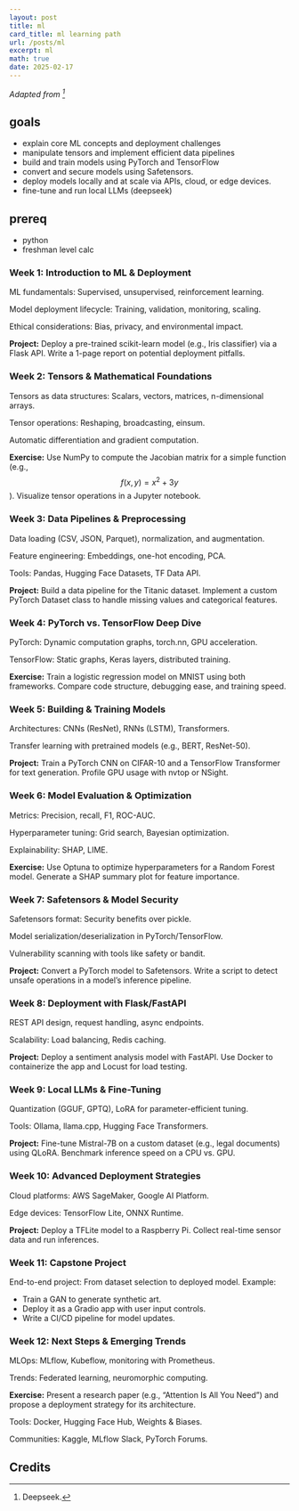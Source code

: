 ```yaml
---
layout: post
title: ml
card_title: ml learning path
url: /posts/ml
excerpt: ml 
math: true
date: 2025-02-17
---
```


*Adapted from [^1]*

## goals

- explain core ML concepts and deployment challenges
- manipulate tensors and implement efficient data pipelines
- build and train models using PyTorch and TensorFlow
- convert and secure models using Safetensors.
- deploy models locally and at scale via APIs, cloud, or edge devices.
- fine-tune and run local LLMs (deepseek)

## prereq

- python
- freshman level calc

### Week 1: Introduction to ML & Deployment

ML fundamentals: Supervised, unsupervised, reinforcement learning.

Model deployment lifecycle: Training, validation, monitoring, scaling.

Ethical considerations: Bias, privacy, and environmental impact.

**Project:** Deploy a pre-trained scikit-learn model (e.g., Iris classifier) via a Flask API. Write a 1-page report on potential deployment pitfalls.

### Week 2: Tensors & Mathematical Foundations

Tensors as data structures: Scalars, vectors, matrices, n-dimensional arrays.

Tensor operations: Reshaping, broadcasting, einsum.

Automatic differentiation and gradient computation.

**Exercise:** Use NumPy to compute the Jacobian matrix for a simple function (e.g., $${f(x,y)=x^2+3y}$$). Visualize tensor operations in a Jupyter notebook.

### Week 3: Data Pipelines & Preprocessing

Data loading (CSV, JSON, Parquet), normalization, and augmentation.

Feature engineering: Embeddings, one-hot encoding, PCA.

Tools: Pandas, Hugging Face Datasets, TF Data API.

**Project:** Build a data pipeline for the Titanic dataset. Implement a custom PyTorch Dataset class to handle missing values and categorical features.

### Week 4: PyTorch vs. TensorFlow Deep Dive

PyTorch: Dynamic computation graphs, torch.nn, GPU acceleration.

TensorFlow: Static graphs, Keras layers, distributed training.

**Exercise:** Train a logistic regression model on MNIST using both frameworks. Compare code structure, debugging ease, and training speed.

### Week 5: Building & Training Models

Architectures: CNNs (ResNet), RNNs (LSTM), Transformers.

Transfer learning with pretrained models (e.g., BERT, ResNet-50).

**Project:** Train a PyTorch CNN on CIFAR-10 and a TensorFlow Transformer for text generation. Profile GPU usage with nvtop or NSight.

### Week 6: Model Evaluation & Optimization

Metrics: Precision, recall, F1, ROC-AUC.

Hyperparameter tuning: Grid search, Bayesian optimization.

Explainability: SHAP, LIME.

**Exercise:** Use Optuna to optimize hyperparameters for a Random Forest model. Generate a SHAP summary plot for feature importance.

### Week 7: Safetensors & Model Security

Safetensors format: Security benefits over pickle.

Model serialization/deserialization in PyTorch/TensorFlow.

Vulnerability scanning with tools like safety or bandit.

**Project:** Convert a PyTorch model to Safetensors. Write a script to detect unsafe operations in a model’s inference pipeline.

### Week 8: Deployment with Flask/FastAPI

REST API design, request handling, async endpoints.

Scalability: Load balancing, Redis caching.

**Project:** Deploy a sentiment analysis model with FastAPI. Use Docker to containerize the app and Locust for load testing.

### Week 9: Local LLMs & Fine-Tuning

Quantization (GGUF, GPTQ), LoRA for parameter-efficient tuning.

Tools: Ollama, llama.cpp, Hugging Face Transformers.

**Project:** Fine-tune Mistral-7B on a custom dataset (e.g., legal documents) using QLoRA. Benchmark inference speed on a CPU vs. GPU.

### Week 10: Advanced Deployment Strategies

Cloud platforms: AWS SageMaker, Google AI Platform.

Edge devices: TensorFlow Lite, ONNX Runtime.

**Project:** Deploy a TFLite model to a Raspberry Pi. Collect real-time sensor data and run inferences.

### Week 11: Capstone Project

End-to-end project: From dataset selection to deployed model. Example:

- Train a GAN to generate synthetic art.
- Deploy it as a Gradio app with user input controls.
- Write a CI/CD pipeline for model updates.

### Week 12: Next Steps & Emerging Trends

MLOps: MLflow, Kubeflow, monitoring with Prometheus.

Trends: Federated learning, neuromorphic computing.

**Exercise:** Present a research paper (e.g., “Attention Is All You Need”) and propose a deployment strategy for its architecture.

Tools: Docker, Hugging Face Hub, Weights & Biases.

Communities: Kaggle, MLflow Slack, PyTorch Forums.


## Credits

[^1]: Deepseek.
<!--Written by Jorge Porras (2025)-->
